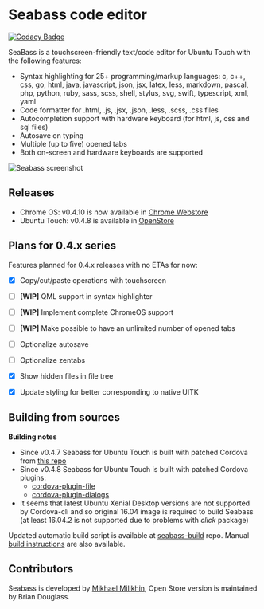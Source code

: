 # Seabass code editor
[![Codacy Badge](https://api.codacy.com/project/badge/Grade/d8bd815408704c07a8484b460384919e)](https://www.codacy.com/app/mikhael/seabass?utm_source=github.com&amp;utm_medium=referral&amp;utm_content=milikhin/seabass&amp;utm_campaign=Badge_Grade)

SeaBass is a touchscreen-friendly text/code editor for Ubuntu Touch with the following features:
* Syntax highlighting for 25+ programming/markup languages: c, c++, css, go, html, java, javascript, json, jsx, latex, less, markdown, pascal, php, python, ruby, sass, scss, shell, stylus, svg, swift, typescript, xml, yaml
* Code formatter for .html, .js, .jsx, .json, .less, .scss, .css files
* Autocompletion support with hardware keyboard (for html, js, css and sql files)
* Autosave on typing
* Multiple (up to five) opened tabs
* Both on-screen and hardware keyboards are supported

![Seabass screenshot](https://milikhin.github.io/seabass_0.png)

## Releases
* Chrome OS: v0.4.10 is now available in [Chrome Webstore](https://chrome.google.com/webstore/detail/seabass-code-editor/nlcckpfoidnmoippfjhfhbdibilkfagm)
* Ubuntu Touch: v0.4.8 is available in [OpenStore](https://uappexplorer.com/app/seabass.mikhael)

## Plans for 0.4.x series

Features planned for 0.4.x releases with no ETAs for now:

- [x] Copy/cut/paste operations with touchscreen
- [ ] **[WIP]** QML support in syntax highlighter
- [ ] **[WIP]** Implement complete ChromeOS support
- [ ] **[WIP]** Make possible to have an unlimited number of opened tabs
- [ ] Optionalize autosave
- [ ] Optionalize zentabs
- [x] Show hidden files in file tree
- [x] Update styling for better corresponding to native UITK


## Building from sources

**Building notes**
* Since v0.4.7 Seabass for Ubuntu Touch is built with patched Cordova from [this repo](https://github.com/milikhin/cordova-ubuntu)
* Since v0.4.8 Seabass for Ubuntu Touch is built with patched Cordova plugins:  
   * [cordova-plugin-file](https://github.com/milikhin/cordova-plugin-file)
   * [cordova-plugin-dialogs](https://github.com/milikhin/cordova-plugin-dialogs)
* It seems that latest Ubuntu Xenial Desktop versions are not supported by Cordova-cli and so original 16.04 image is required to build Seabass (at least 16.04.2 is not supported due to problems with *click* package)

Updated automatic build script is available at [seabass-build](https://github.com/milikhin/seabass-build) repo.
Manual [build instructions](building.md) are also available.


## Contributors

Seabass is developed by [Mikhael Milikhin](https://milikhin.name), Open Store version is maintained by Brian Douglass. 
